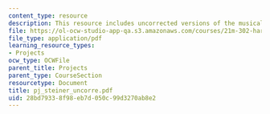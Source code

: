 ```yaml
---
content_type: resource
description: This resource includes uncorrected versions of the musical rhythms.
file: https://ol-ocw-studio-app-qa.s3.amazonaws.com/courses/21m-302-harmony-and-counterpoint-ii-spring-2005/28bd79338f98eb7d050c99d3270ab8e2_pj_steiner_uncorre.pdf
file_type: application/pdf
learning_resource_types:
- Projects
ocw_type: OCWFile
parent_title: Projects
parent_type: CourseSection
resourcetype: Document
title: pj_steiner_uncorre.pdf
uid: 28bd7933-8f98-eb7d-050c-99d3270ab8e2
---
```

